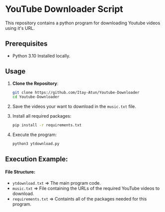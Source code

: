 # YouTube Downloader Script

This repository contains a python program for downloading Youtube videos using it's URL.

## Prerequisites

- Python 3.10 Installed locally.

## Usage

1. **Clone the Repository**:
   ```bash
   git clone https://github.com/Itay-Atun/Youtube-Downloader
   cd Youtube-Downloader
   ```
2. Save the videos your want to download in the `music.txt` file.
3. Install all required packages:
    ```bash
    pip install -r requirements.txt
    ```

5. Execute the program:
   ```bash
   python3 ytdownload.py
   ```

## Execution Example:

#### File Structure:
- `ytdownload.txt` => The main program code.
- `music.txt` => File containing the URLs of the required YouTube videos to download.
- `requirements.txt` => Containts all of the packages needed for this program.
